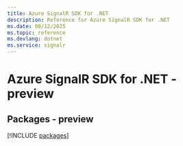 ```yaml
---
title: Azure SignalR SDK for .NET
description: Reference for Azure SignalR SDK for .NET
ms.date: 08/12/2025
ms.topic: reference
ms.devlang: dotnet
ms.service: signalr
---
```

# Azure SignalR SDK for .NET - preview
## Packages - preview
[!INCLUDE [packages](signalr-index.md)]